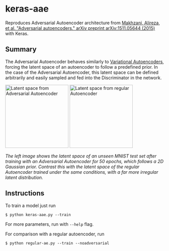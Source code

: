 # keras-aae

Reproduces Adversarial Autoencoder architecture from [Makhzani, Alireza, et al. "Adversarial autoencoders." arXiv preprint arXiv:1511.05644 (2015)](https://arxiv.org/abs/1511.05644) with Keras.

## Summary

The Adversarial Autoencoder behaves similarly to [Variational Autoencoders](https://arxiv.org/abs/1312.6114), forcing the latent space of an autoencoder to follow a predefined prior. In the case of the Adversarial Autoencoder, this latent space can be defined arbitrarily and easily sampled and fed into the Discriminator in the network.

<img src="https://raw.githubusercontent.com/greentfrapp/keras-aae/master/images/aae_latent.png" alt="Latent space from Adversarial Autoencoder" width="200px" height="whatever">
<img src="https://raw.githubusercontent.com/greentfrapp/keras-aae/master/images/regular_latent.png" alt="Latent space from regular Autoencoder" width="200px" height="whatever">

*The left image shows the latent space of an unseen MNIST test set after training with an Adversarial Autoencoder for 50 epochs, which follows a 2D Gaussian prior. Contrast this with the latent space of the regular Autoencoder trained under the same conditions, with a far more irregular latent distribution.*

## Instructions

To train a model just run

```
$ python keras-aae.py --train
```

For more parameters, run with `--help` flag.

For comparison with a regular autoencoder, run

```
$ python regular-ae.py --train --noadversarial
```